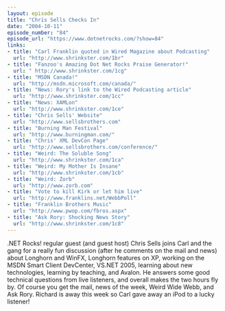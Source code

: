 ```yaml
---
layout: episode
title: "Chris Sells Checks In"
date: "2004-10-11"
episode_number: "84"
episode_url: "https://www.dotnetrocks.com/?show=84"
links:
- title: "Carl Franklin quoted in Wired Magazine about Podcasting"
  url: "http://www.shrinkster.com/1br"
- title: "Fanzoo's Amazing Dot Net Rocks Praise Generator!"
  url: " http://www.shrinkster.com/1cg"
- title: "MSDN Canada!"
  url: "http://msdn.microsoft.com/canada/"
- title: "News: Rory's link to the Wired Podcasting article"
  url: "http://www.shrinkster.com/1cc"
- title: "News: XAMLon"
  url: "http://www.shrinkster.com/1ce"
- title: "Chris Sells' Website"
  url: "http://www.sellsbrothers.com"
- title: "Burning Man Festival"
  url: "http://www.burningman.com/"
- title: "Chris' XML DevCon Page"
  url: "http://www.sellsbrothers.com/conference/"
- title: "Weird: The Soluble Song"
  url: "http://www.shrinkster.com/1ca"
- title: "Weird: My Mother Is Insane"
  url: "http://www.shrinkster.com/1cb"
- title: "Weird: Zorb"
  url: "http://www.zorb.com"
- title: "Vote to kill Kirk or let him live"
  url: "http://www.franklins.net/WebbPoll"
- title: "Franklin Brothers Music"
  url: "http://www.pwop.com/fbros.aspx"
- title: "Ask Rory: Shocking News Story"
  url: "http://www.shrinkster.com/1c8"
---
```


.NET Rocks! regular guest (and guest host) Chris Sells joins Carl and the gang for a really fun discussion (after he comments on the mail and news) about Longhorn and WinFX, Longhorn features on XP, working on the MSDN Smart Client DevCenter, VS.NET 2005, learning about new technologies, learning by teaching, and Avalon. He answers some good technical questions from live listeners, and overall makes the two hours fly by. Of course you get the mail, news of the week, Weird Wide Webb, and Ask Rory. Richard is away this week so Carl gave away an iPod to a lucky listener!
